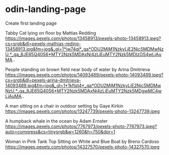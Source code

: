 # odin-landing-page
Create first landing page

Tabby Cat lying on floor by Mattias Redding https://images.pexels.com/photos/13458913/pexels-photo-13458913.jpeg?cs=srgb&dl=pexels-mathias-reding-13458913.jpg&fm=jpg&_gl=1*iw74gl*_ga*ODU2MjM1NzkyLjE2Njc5MDMwNzU.*_ga_8JE65Q40S6*MTY2Nzk5MDAxNi4zLjEuMTY2Nzk5MDIzOS4wLjAuMA..

People standing on brown field near body of water by Arina Dmitrieva https://images.pexels.com/photos/14093489/pexels-photo-14093489.jpeg?cs=srgb&dl=pexels-arina-dmitrieva-14093489.jpg&fm=jpg&_gl=1*1kflqt4*_ga*ODU2MjM1NzkyLjE2Njc5MDMwNzU.*_ga_8JE65Q40S6*MTY2Nzk5MDAxNi4zLjEuMTY2Nzk5MDgwMC4wLjAuMA..

A man sitting on a chair in outdoor setting by Gaye Kirkin https://images.pexels.com/photos/13247739/pexels-photo-13247739.jpeg

A humpback whale in the ocean by Adam Ernster https://images.pexels.com/photos/7767973/pexels-photo-7767973.jpeg?auto=compress&cs=tinysrgb&w=1260&h=750&dpr=1

Woman in Pink Tank Top Sitting on White and Blue Boat by Breno Cardoso https://images.pexels.com/photos/14327570/pexels-photo-14327570.jpeg 